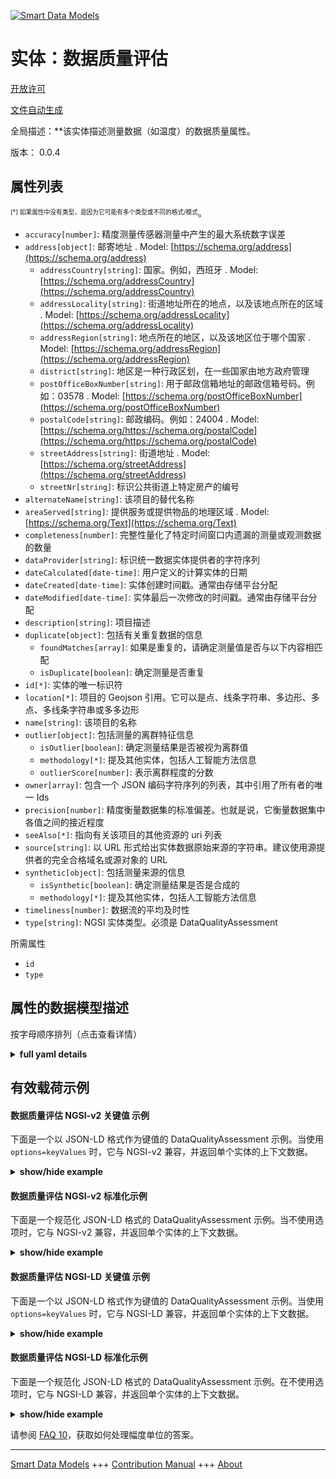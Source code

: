 <!-- 10-Header -->  
[![Smart Data Models](https://smartdatamodels.org/wp-content/uploads/2022/01/SmartDataModels_logo.png "Logo")](https://smartdatamodels.org)  
实体：数据质量评估  
=========<!-- /10-Header -->  
<!-- 15-License -->  
[开放许可](https://github.com/smart-data-models//dataModel.DataQuality/blob/master/DataQualityAssessment/LICENSE.md)  
[文件自动生成](https://docs.google.com/presentation/d/e/2PACX-1vTs-Ng5dIAwkg91oTTUdt8ua7woBXhPnwavZ0FxgR8BsAI_Ek3C5q97Nd94HS8KhP-r_quD4H0fgyt3/pub?start=false&loop=false&delayms=3000#slide=id.gb715ace035_0_60)  
<!-- /15-License -->  
<!-- 20-Description -->  
全局描述：**该实体描述测量数据（如温度）的数据质量属性。  
版本： 0.0.4  
<!-- /20-Description -->  
<!-- 30-PropertiesList -->  

## 属性列表  

<sup><sub>[*] 如果属性中没有类型，是因为它可能有多个类型或不同的格式/模式</sub></sup>。  
- `accuracy[number]`: 精度测量传感器测量中产生的最大系统数字误差  - `address[object]`: 邮寄地址  . Model: [https://schema.org/address](https://schema.org/address)	- `addressCountry[string]`: 国家。例如，西班牙  . Model: [https://schema.org/addressCountry](https://schema.org/addressCountry)  
	- `addressLocality[string]`: 街道地址所在的地点，以及该地点所在的区域  . Model: [https://schema.org/addressLocality](https://schema.org/addressLocality)  
	- `addressRegion[string]`: 地点所在的地区，以及该地区位于哪个国家  . Model: [https://schema.org/addressRegion](https://schema.org/addressRegion)  
	- `district[string]`: 地区是一种行政区划，在一些国家由地方政府管理    
	- `postOfficeBoxNumber[string]`: 用于邮政信箱地址的邮政信箱号码。例如：03578  . Model: [https://schema.org/postOfficeBoxNumber](https://schema.org/postOfficeBoxNumber)  
	- `postalCode[string]`: 邮政编码。例如：24004  . Model: [https://schema.org/https://schema.org/postalCode](https://schema.org/https://schema.org/postalCode)  
	- `streetAddress[string]`: 街道地址  . Model: [https://schema.org/streetAddress](https://schema.org/streetAddress)  
	- `streetNr[string]`: 标识公共街道上特定房产的编号    
- `alternateName[string]`: 该项目的替代名称  - `areaServed[string]`: 提供服务或提供物品的地理区域  . Model: [https://schema.org/Text](https://schema.org/Text)- `completeness[number]`: 完整性量化了特定时间窗口内遗漏的测量或观测数据的数量  - `dataProvider[string]`: 标识统一数据实体提供者的字符序列  - `dateCalculated[date-time]`: 用户定义的计算实体的日期  - `dateCreated[date-time]`: 实体创建时间戳。通常由存储平台分配  - `dateModified[date-time]`: 实体最后一次修改的时间戳。通常由存储平台分配  - `description[string]`: 项目描述  - `duplicate[object]`: 包括有关重复数据的信息  	- `foundMatches[array]`: 如果是重复的，请确定测量值是否与以下内容相匹配    
	- `isDuplicate[boolean]`: 确定测量是否重复    
- `id[*]`: 实体的唯一标识符  - `location[*]`: 项目的 Geojson 引用。它可以是点、线条字符串、多边形、多点、多线条字符串或多多边形  - `name[string]`: 该项目的名称  - `outlier[object]`: 包括测量的离群特征信息  	- `isOutlier[boolean]`: 确定测量结果是否被视为离群值    
	- `methodology[*]`: 提及其他实体，包括人工智能方法信息    
	- `outlierScore[number]`: 表示离群程度的分数    
- `owner[array]`: 包含一个 JSON 编码字符序列的列表，其中引用了所有者的唯一 Ids  - `precision[number]`: 精度衡量数据集的标准偏差。也就是说，它衡量数据集中各值之间的接近程度  - `seeAlso[*]`: 指向有关该项目的其他资源的 uri 列表  - `source[string]`: 以 URL 形式给出实体数据原始来源的字符串。建议使用源提供者的完全合格域名或源对象的 URL  - `synthetic[object]`: 包括测量来源的信息  	- `isSynthetic[boolean]`: 确定测量结果是否是合成的    
	- `methodology[*]`: 提及其他实体，包括人工智能方法信息    
- `timeliness[number]`: 数据流的平均及时性  - `type[string]`: NGSI 实体类型。必须是 DataQualityAssessment  <!-- /30-PropertiesList -->  
<!-- 35-RequiredProperties -->  
所需属性  
- `id`  - `type`  <!-- /35-RequiredProperties -->  
<!-- 40-NotesYaml -->  
<!-- /40-NotesYaml -->  
<!-- 50-DataModelHeader -->  
## 属性的数据模型描述  
按字母顺序排列（点击查看详情）  
<!-- /50-DataModelHeader -->  
<!-- 60-ModelYaml -->  
<details><summary><strong>full yaml details</strong></summary>    
```yaml  
DataQualityAssessment:    
  description: 'This entity describes the data quality properties of a measurement, such as temperature.'    
  properties:    
    accuracy:    
      description: Accuracy measures the maximum systematic numerical error produced in a sensor measurement    
      type: number    
      x-ngsi:    
        type: Property    
    address:    
      description: The mailing address    
      properties:    
        addressCountry:    
          description: 'The country. For example, Spain'    
          type: string    
          x-ngsi:    
            model: https://schema.org/addressCountry    
            type: Property    
        addressLocality:    
          description: 'The locality in which the street address is, and which is in the region'    
          type: string    
          x-ngsi:    
            model: https://schema.org/addressLocality    
            type: Property    
        addressRegion:    
          description: 'The region in which the locality is, and which is in the country'    
          type: string    
          x-ngsi:    
            model: https://schema.org/addressRegion    
            type: Property    
        district:    
          description: 'A district is a type of administrative division that, in some countries, is managed by the local government'    
          type: string    
          x-ngsi:    
            type: Property    
        postOfficeBoxNumber:    
          description: 'The post office box number for PO box addresses. For example, 03578'    
          type: string    
          x-ngsi:    
            model: https://schema.org/postOfficeBoxNumber    
            type: Property    
        postalCode:    
          description: 'The postal code. For example, 24004'    
          type: string    
          x-ngsi:    
            model: https://schema.org/https://schema.org/postalCode    
            type: Property    
        streetAddress:    
          description: The street address    
          type: string    
          x-ngsi:    
            model: https://schema.org/streetAddress    
            type: Property    
        streetNr:    
          description: Number identifying a specific property on a public street    
          type: string    
          x-ngsi:    
            type: Property    
      type: object    
      x-ngsi:    
        model: https://schema.org/address    
        type: Property    
    alternateName:    
      description: An alternative name for this item    
      type: string    
      x-ngsi:    
        type: Property    
    areaServed:    
      description: The geographic area where a service or offered item is provided    
      type: string    
      x-ngsi:    
        model: https://schema.org/Text    
        type: Property    
    completeness:    
      description: Completeness quantifies the number of missed measurements or observations in a given time window    
      maximum: 1    
      minimum: 0    
      type: number    
      x-ngsi:    
        type: Property    
        units: P1    
    dataProvider:    
      description: A sequence of characters identifying the provider of the harmonised data entity    
      type: string    
      x-ngsi:    
        type: Property    
    dateCalculated:    
      description: Date of the calculated entity defined by the user    
      format: date-time    
      type: string    
      x-ngsi:    
        type: Property    
    dateCreated:    
      description: Entity creation timestamp. This will usually be allocated by the storage platform    
      format: date-time    
      type: string    
      x-ngsi:    
        type: Property    
    dateModified:    
      description: Timestamp of the last modification of the entity. This will usually be allocated by the storage platform    
      format: date-time    
      type: string    
      x-ngsi:    
        type: Property    
    description:    
      description: A description of this item    
      type: string    
      x-ngsi:    
        type: Property    
    duplicate:    
      description: Includes information about duplicated data    
      properties:    
        foundMatches:    
          description: 'If this is a duplicate, determine measurements it does match with'    
          items:    
            description: Every match found in the data    
            type: string    
            x-ngsi:    
              type: Property    
          type: array    
          x-ngsi:    
            type: Property    
        isDuplicate:    
          description: Determine whether the measurement is duplicated or not    
          type: boolean    
          x-ngsi:    
            type: Property    
      type: object    
      x-ngsi:    
        type: Property    
    id:    
      anyOf:    
        - description: Identifier format of any NGSI entity    
          maxLength: 256    
          minLength: 1    
          pattern: ^[\w\-\.\{\}\$\+\*\[\]`|~^@!,:\\]+$    
          type: string    
          x-ngsi:    
            type: Property    
        - description: Identifier format of any NGSI entity    
          format: uri    
          type: string    
          x-ngsi:    
            type: Property    
      description: Unique identifier of the entity    
      x-ngsi:    
        type: Property    
    location:    
      description: 'Geojson reference to the item. It can be Point, LineString, Polygon, MultiPoint, MultiLineString or MultiPolygon'    
      oneOf:    
        - description: Geojson reference to the item. Point    
          properties:    
            bbox:    
              items:    
                type: number    
              minItems: 4    
              type: array    
            coordinates:    
              items:    
                type: number    
              minItems: 2    
              type: array    
            type:    
              enum:    
                - Point    
              type: string    
          required:    
            - type    
            - coordinates    
          title: GeoJSON Point    
          type: object    
          x-ngsi:    
            type: GeoProperty    
        - description: Geojson reference to the item. LineString    
          properties:    
            bbox:    
              items:    
                type: number    
              minItems: 4    
              type: array    
            coordinates:    
              items:    
                items:    
                  type: number    
                minItems: 2    
                type: array    
              minItems: 2    
              type: array    
            type:    
              enum:    
                - LineString    
              type: string    
          required:    
            - type    
            - coordinates    
          title: GeoJSON LineString    
          type: object    
          x-ngsi:    
            type: GeoProperty    
        - description: Geojson reference to the item. Polygon    
          properties:    
            bbox:    
              items:    
                type: number    
              minItems: 4    
              type: array    
            coordinates:    
              items:    
                items:    
                  items:    
                    type: number    
                  minItems: 2    
                  type: array    
                minItems: 4    
                type: array    
              type: array    
            type:    
              enum:    
                - Polygon    
              type: string    
          required:    
            - type    
            - coordinates    
          title: GeoJSON Polygon    
          type: object    
          x-ngsi:    
            type: GeoProperty    
        - description: Geojson reference to the item. MultiPoint    
          properties:    
            bbox:    
              items:    
                type: number    
              minItems: 4    
              type: array    
            coordinates:    
              items:    
                items:    
                  type: number    
                minItems: 2    
                type: array    
              type: array    
            type:    
              enum:    
                - MultiPoint    
              type: string    
          required:    
            - type    
            - coordinates    
          title: GeoJSON MultiPoint    
          type: object    
          x-ngsi:    
            type: GeoProperty    
        - description: Geojson reference to the item. MultiLineString    
          properties:    
            bbox:    
              items:    
                type: number    
              minItems: 4    
              type: array    
            coordinates:    
              items:    
                items:    
                  items:    
                    type: number    
                  minItems: 2    
                  type: array    
                minItems: 2    
                type: array    
              type: array    
            type:    
              enum:    
                - MultiLineString    
              type: string    
          required:    
            - type    
            - coordinates    
          title: GeoJSON MultiLineString    
          type: object    
          x-ngsi:    
            type: GeoProperty    
        - description: Geojson reference to the item. MultiLineString    
          properties:    
            bbox:    
              items:    
                type: number    
              minItems: 4    
              type: array    
            coordinates:    
              items:    
                items:    
                  items:    
                    items:    
                      type: number    
                    minItems: 2    
                    type: array    
                  minItems: 4    
                  type: array    
                type: array    
              type: array    
            type:    
              enum:    
                - MultiPolygon    
              type: string    
          required:    
            - type    
            - coordinates    
          title: GeoJSON MultiPolygon    
          type: object    
          x-ngsi:    
            type: GeoProperty    
      x-ngsi:    
        type: GeoProperty    
    name:    
      description: The name of this item    
      type: string    
      x-ngsi:    
        type: Property    
    outlier:    
      description: Includes information about the outlier characteristics of the measurement    
      properties:    
        isOutlier:    
          description: Determine whether the measurement has been considered an outlier or not    
          type: boolean    
          x-ngsi:    
            type: Property    
        methodology:    
          anyOf:    
            - description: Identifier format of any NGSI entity    
              maxLength: 256    
              minLength: 1    
              pattern: ^[\w\-\.\{\}\$\+\*\[\]`|~^@!,:\\]+$    
              type: string    
              x-ngsi:    
                type: Property    
            - description: Identifier format of any NGSI entity    
              format: uri    
              type: string    
              x-ngsi:    
                type: Property    
          description: Reference to the other entity including AI methodology information    
          x-ngsi:    
            type: Relationship    
        outlierScore:    
          description: A score indicating the degree of outlierness    
          type: number    
          x-ngsi:    
            type: Property    
      type: object    
      x-ngsi:    
        type: Property    
    owner:    
      description: A List containing a JSON encoded sequence of characters referencing the unique Ids of the owner(s)    
      items:    
        anyOf:    
          - description: Identifier format of any NGSI entity    
            maxLength: 256    
            minLength: 1    
            pattern: ^[\w\-\.\{\}\$\+\*\[\]`|~^@!,:\\]+$    
            type: string    
            x-ngsi:    
              type: Property    
          - description: Identifier format of any NGSI entity    
            format: uri    
            type: string    
            x-ngsi:    
              type: Property    
        description: Unique identifier of the entity    
        x-ngsi:    
          type: Property    
      type: array    
      x-ngsi:    
        type: Property    
    precision:    
      description: 'Precision measures the standard deviation of a dataset. That is, it measures how close the values in the dataset are to each other'    
      type: number    
      x-ngsi:    
        type: Property    
    seeAlso:    
      description: list of uri pointing to additional resources about the item    
      oneOf:    
        - items:    
            format: uri    
            type: string    
          minItems: 1    
          type: array    
        - format: uri    
          type: string    
      x-ngsi:    
        type: Property    
    source:    
      description: 'A sequence of characters giving the original source of the entity data as a URL. Recommended to be the fully qualified domain name of the source provider, or the URL to the source object'    
      type: string    
      x-ngsi:    
        type: Property    
    synthetic:    
      description: Includes information about the origin of the measurement    
      properties:    
        isSynthetic:    
          description: Determine whether the measurement has been created synthetically or not    
          type: boolean    
          x-ngsi:    
            type: Property    
        methodology:    
          anyOf:    
            - description: Identifier format of any NGSI entity    
              maxLength: 256    
              minLength: 1    
              pattern: ^[\w\-\.\{\}\$\+\*\[\]`|~^@!,:\\]+$    
              type: string    
              x-ngsi:    
                type: Property    
            - description: Identifier format of any NGSI entity    
              format: uri    
              type: string    
              x-ngsi:    
                type: Property    
          description: Reference to the other entity including AI methodology information    
          x-ngsi:    
            type: Relationship    
      type: object    
      x-ngsi:    
        type: Property    
    timeliness:    
      description: Average timeliness of the data-stream    
      type: number    
      x-ngsi:    
        type: Property    
        units: minutes    
    type:    
      description: NGSI Entity type. It has to be DataQualityAssessment    
      enum:    
        - DataQualityAssessment    
      type: string    
      x-ngsi:    
        type: Property    
  required:    
    - id    
    - type    
  type: object    
  x-derived-from: ""    
  x-disclaimer: 'Redistribution and use in source and binary forms, with or without modification, are permitted  provided that the license conditions are met. Copyleft (c) 2024 Contributors to Smart Data Models Program'    
  x-license-url: https://github.com/smart-data-models/dataModel.DataQuality/blob/master/DataQualityAssessment/LICENSE.md    
  x-model-schema: https://smart-data-models.github.io/dataModel.DataQuality/DataQualityAssessment/schema.json    
  x-model-tags: ""    
  x-version: 0.0.4    
```  
</details>    
<!-- /60-ModelYaml -->  
<!-- 70-MiddleNotes -->  
<!-- /70-MiddleNotes -->  
<!-- 80-Examples -->  
## 有效载荷示例  
#### 数据质量评估 NGSI-v2 关键值 示例  
下面是一个以 JSON-LD 格式作为键值的 DataQualityAssessment 示例。当使用 `options=keyValues` 时，它与 NGSI-v2 兼容，并返回单个实体的上下文数据。  
<details><summary><strong>show/hide example</strong></summary>    
```json  
{  
  "id": "urn:ngsi-ld:DataQualityAssessment:Temperature:smartsantander:u7jcfa:f3058",  
  "type": "DataQualityAssessment",  
  "dateCalculated": "2022-09-10T10:01:20Z",  
  "source": "https://salted-project.eu",  
  "outlier": {  
    "isOutlier": true,  
    "outlierScore": 0.7,  
    "methodology": "urn:ngsi-ld:AI-Methodology:Outlier:Temperature:smartsantander:u7jcfa:f3058"  
  },  
   "duplicate": {  
    "isDuplicate": true,  
    "foundMatches": ["urn:ngsi-ld:DataQualityAssessment:Temperature:smartsantander:u7jcfa:f3062"  
    ]  
  },  
  "synthetic": {  
    "isSynthetic": false,  
    "methodology": "urn:ngsi-ld:AI-Methodology:Synthetic:Temperature:smartsantander:u7jcfa:f3058"  
  },  
  "accuracy": 0.25,  
  "timeliness": 3,  
  "precision": 1.3,  
  "completeness": 0.5  
}  
```  
</details>  
#### 数据质量评估 NGSI-v2 标准化示例  
下面是一个规范化 JSON-LD 格式的 DataQualityAssessment 示例。当不使用选项时，它与 NGSI-v2 兼容，并返回单个实体的上下文数据。  
<details><summary><strong>show/hide example</strong></summary>    
```json  
{  
  "id": "urn:ngsi-ld:DataQualityAssessment:Temperature:smartsantander:u7jcfa:f3058",  
  "type": "DataQualityAssessment",  
  "dateCalculated": {  
    "type": "DateTime",  
    "value": "2022-09-10T10:01:20Z"  
  },  
  "source": {  
    "type": "Text",  
    "value": "https://salted-project.eu"  
  },  
  "outlier": {  
    "type": "StructuredValue",  
    "value": {  
      "isOutlier": true,  
      "outlierScore": 0.7,  
      "methodology": "urn:ngsi-ld:AI-Methodology:Outlier:Temperature:smartsantander:u7jcfa:f3058"  
    }  
  },  
  "duplicate": {  
    "type": "StructuredValue",  
    "value": {  
      "isDuplicate": true,  
      "foundMatches": ["urn:ngsi-ld:DataQualityAssessment:Temperature:smartsantander:u7jcfa:f3062"]  
    }  
  },  
  "synthetic": {  
    "type": "StructuredValue",  
    "value": {  
      "isSynthetic": false,  
      "methodology": "urn:ngsi-ld:AI-Methodology:Synthetic:Temperature:smartsantander:u7jcfa:f3058"  
    }  
  },  
  "precision": {  
    "type": "Number",  
    "value": 1.3  
  },  
  "accuracy": {  
    "type": "Number",  
    "value": 0.25  
  },  
  "timeliness": {  
    "type": "Number",  
    "value": 3  
  },  
  "completeness": {  
    "type": "Number",  
    "value": 0.5  
  }  
}  
```  
</details>  
#### 数据质量评估 NGSI-LD 关键值 示例  
下面是一个以 JSON-LD 格式作为键值的 DataQualityAssessment 示例。当使用 `options=keyValues` 时，它与 NGSI-LD 兼容，并返回单个实体的上下文数据。  
<details><summary><strong>show/hide example</strong></summary>    
```json  
{  
  "id": "urn:ngsi-ld:DataQualityAssessment:Temperature:smartsantander:u7jcfa:f3058",  
  "type": "DataQualityAssessment",  
  "dateCalculated": "2022-09-10T10:01:20Z",  
  "source": "https://salted-project.eu",  
  "outlier": {  
    "isOutlier": true,  
    "outlierScore": 0.7,  
    "methodology": "urn:ngsi-ld:AI-Methodology:Outlier:Temperature:smartsantander:u7jcfa:f3058"  
  },  
  "duplicate": {  
    "isDuplicate": true,  
    "foundMatches": ["urn:ngsi-ld:DataQualityAssessment:Temperature:smartsantander:u7jcfa:f3062"  
    ]  
  },  
  "synthetic": {  
    "isSynthetic": false,  
    "methodology": "urn:ngsi-ld:AI-Methodology:Synthetic:Temperature:smartsantander:u7jcfa:f3058"  
  },  
  "accuracy": 0.25,  
  "timeliness": 3,  
  "precision": 1.3,  
  "completeness": 0.5,  
  "@context": [  
    "https://raw.githubusercontent.com/smart-data-models/dataModel.DataQuality/master/context.jsonld",  
    "https://smartdatamodels.org/context.jsonld"  
  ]  
}  
```  
</details>  
#### 数据质量评估 NGSI-LD 标准化示例  
下面是一个规范化 JSON-LD 格式的 DataQualityAssessment 示例。在不使用选项时，它与 NGSI-LD 兼容，并返回单个实体的上下文数据。  
<details><summary><strong>show/hide example</strong></summary>    
```json  
{  
  "id": "urn:ngsi-ld:DataQualityAssessment:Temperature:smartsantander:u7jcfa:f3058",  
  "type": "DataQualityAssessment",  
  "dateCalculated": {  
    "type": "Property",  
    "value": {  
      "@type": "DateTime",  
      "@value": "2022-09-10T10:01:20Z"  
    }  
  },  
  "source": {  
    "type": "Property",  
    "value": "https://salted-project.eu"  
  },  
  "outlier": {  
    "type": "Property",  
    "value": {  
      "isOutlier": {  
        "type": "Property",  
        "value": true  
      },  
      "outlierScore": {  
        "type": "Property",  
        "value": 0.7  
      },  
      "methodology": {  
        "type": "Relationship",  
        "object": "urn:ngsi-ld:AI-Methodology:Outlier:Temperature:smartsantander:u7jcfa:f3058"  
      }  
    },  
    "observedAt": "2022-09-10T10:01:20Z"  
  },  
  "duplicate": {  
    "type": "Property",  
    "value": {  
      "isDuplicate": {  
        "type": "Property",  
        "value": true  
      },  
      "foundMatches": {  
        "type": "Property",  
        "value": ["urn:ngsi-ld:DataQualityAssessment:Temperature:smartsantander:u7jcfa:f3062"  
      ]  
      }  
    }  
  },  
  "synthetic": {  
    "type": "Property",  
    "value": {  
      "isSynthetic": {  
        "type": "Property",  
        "value": false  
    },  
    "methodology": {  
        "type": "Relationship",  
        "object": "urn:ngsi-ld:AI-Methodology:Synthetic:Temperature:smartsantander:u7jcfa:f3058"  
      }  
    },  
    "observedAt": "2022-09-10T10:01:20Z"  
  },  
  "accuracy": {  
    "type": "Property",  
    "value": 0.25,  
    "observedAt": "2022-09-10T10:01:20Z",  
    "unitCode": "CEL"  
  },  
  "timeliness": {  
    "type": "Property",  
    "value": 3,  
    "observedAt": "2022-09-10T10:01:20Z",  
    "unitCode": "minutes"  
  },  
  "precision": {  
    "type": "Property",  
    "value": 1.3,  
    "observedAt": "2022-09-10T10:01:20Z",  
    "unitCode": "CEL"  
  },  
  "completeness": {  
    "type": "Property",  
    "value": 0.5,  
    "observedAt": "2022-09-10T10:01:20Z",  
    "unitCode": "P1"  
  },  
  "@context": [  
      "https://raw.githubusercontent.com/smart-data-models/dataModel.DataQuality/master/context.jsonld",  
      "https://smartdatamodels.org/context.jsonld"  
  ]  
}  
```  
</details><!-- /80-Examples -->  
<!-- 90-FooterNotes -->  
<!-- /90-FooterNotes -->  
<!-- 95-Units -->  
请参阅 [FAQ 10](https://smartdatamodels.org/index.php/faqs/)，获取如何处理幅度单位的答案。  
<!-- /95-Units -->  
<!-- 97-LastFooter -->  
---  
[Smart Data Models](https://smartdatamodels.org) +++ [Contribution Manual](https://bit.ly/contribution_manual) +++ [About](https://bit.ly/Introduction_SDM)<!-- /97-LastFooter -->  
